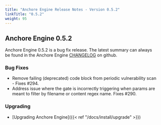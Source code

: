 ```yaml
---
title: "Anchore Engine Release Notes - Version 0.5.2"
linkTitle: "0.5.2"
weight: 95
---
```


## Anchore Engine 0.5.2

Anchore Engine 0.5.2 is a bug fix release.  The latest summary can always be found in the Anchore Engine [CHANGELOG](https://github.com/anchore/anchore-engine/blob/master/CHANGELOG.md) on github.

### Bug Fixes

+ Remove failing (deprecated) code block from periodic vulnerability scan - Fixes #294.
+ Address issue where the gate is incorrectly triggering when params are meant to filter by filename or content regex name.  Fixes #290.

### Upgrading

* [Upgrading Anchore Engine]({{< ref "/docs/install/upgrade" >}})
